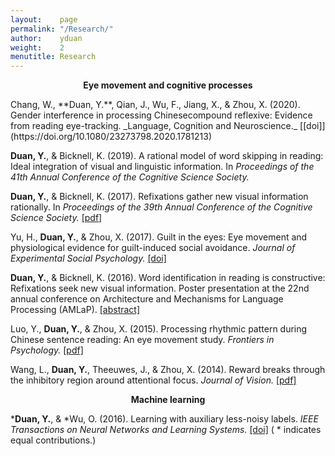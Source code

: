 ```yaml
---
layout:    page
permalink: "/Research/"
author:    yduan
weight:    2
menutitle: Research
---
```


<p align="center"> <b> Eye movement and cognitive processes </b> </p>
Chang, W., **Duan, Y.**, Qian, J., Wu, F., Jiang, X., & Zhou, X. (2020). Gender interference in processing Chinesecompound reflexive:  Evidence from reading eye-tracking. _Language, Cognition and Neuroscience._ [[doi]](https://doi.org/10.1080/23273798.2020.1781213)

**Duan, Y.**, & Bicknell, K. (2019). A rational model of word skipping in reading: Ideal integration of visual and linguistic information. In _Proceedings of the 41th Annual Conference of the Cognitive Science Society._ 

**Duan, Y.**, & Bicknell, K. (2017). Refixations gather new visual information rationally. In _Proceedings of the 39th Annual Conference of the Cognitive Science Society._ [[pdf]](/assets/duan-bicknell-2017.pdf)

Yu, H., **Duan, Y.**, & Zhou, X. (2017). Guilt in the eyes: Eye movement and physiological evidence for guilt-induced social avoidance. _Journal of Experimental Social Psychology._ [[doi]](https://doi.org/10.1016/j.jesp.2017.03.007)

**Duan, Y.**, & Bicknell, K. (2016). Word identification in reading is constructive: Refixations seek new visual information. Poster presentation at the 22nd annual conference on Architecture and Mechanisms for Language Processing (AMLaP). [[abstract]](/assets/duan-bicknell-2016-abstract.pdf)

Luo, Y., **Duan, Y.**, & Zhou, X. (2015). Processing rhythmic pattern during Chinese sentence reading: An eye movement study. _Frontiers in Psychology._ [[pdf]](/assets/luo-duan-zhou-2015.pdf)

Wang, L., **Duan, Y.**, Theeuwes, J., & Zhou, X. (2014). Reward breaks through the inhibitory region around attentional focus. _Journal of Vision._ [[pdf]](/assets/wang-duan-theeuwes-zhou-2014.pdf)

<p align="center"> <b> Machine learning </b> </p>

***Duan, Y.**, & *Wu, O. (2016). Learning with auxiliary less-noisy labels. _IEEE Transactions on Neural Networks and Learning Systems._ [[doi]](https://doi.org/10.1109/tnnls.2016.2546956) ( * indicates equal contributions.)
